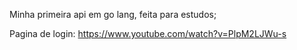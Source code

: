 Minha primeira api em go lang, feita para estudos;

Pagina de login:
https://www.youtube.com/watch?v=PlpM2LJWu-s